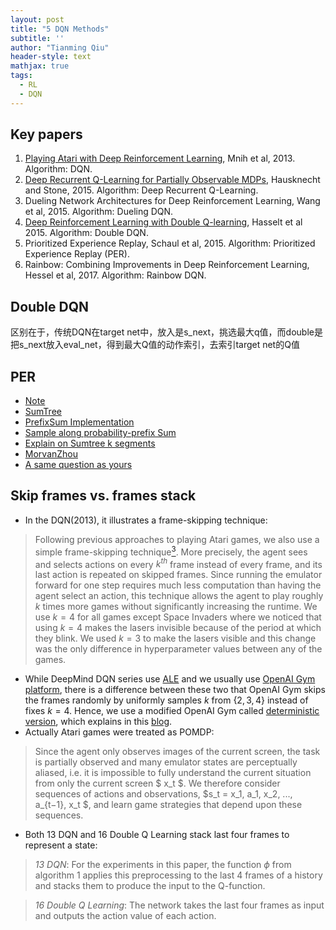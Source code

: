 ```yaml
---
layout: post
title: "5 DQN Methods"
subtitle: ''
author: "Tianming Qiu"
header-style: text
mathjax: true
tags:
  - RL
  - DQN
---
```

## Key papers
1. [Playing Atari with Deep Reinforcement Learning](https://www.cs.toronto.edu/~vmnih/docs/dqn.pdf), Mnih et al, 2013. Algorithm: DQN.
2. [Deep Recurrent Q-Learning for Partially Observable MDPs](https://arxiv.org/pdf/1507.06527.pdf), Hausknecht and Stone, 2015. Algorithm: Deep Recurrent Q-Learning.
3. Dueling Network Architectures for Deep Reinforcement Learning, Wang et al, 2015. Algorithm: Dueling DQN.
4. [Deep Reinforcement Learning with Double Q-learning](https://arxiv.org/pdf/1509.06461.pdf), Hasselt et al 2015. Algorithm: Double DQN.
5. Prioritized Experience Replay, Schaul et al, 2015. Algorithm: Prioritized Experience Replay (PER).
6. Rainbow: Combining Improvements in Deep Reinforcement Learning, Hessel et al, 2017. Algorithm: Rainbow DQN.

## Double DQN
区别在于，传统DQN在target net中，放入是s_next，挑选最大q值，而double是把s_next放入eval_net，得到最大Q值的动作索引，去索引target net的Q值

## PER
- [Note](http://www.meltycriss.com/2018/03/18/paper-prioritized-experience-replay/)
- [SumTree](https://www.cnblogs.com/pinard/p/9797695.html)
- [PrefixSum Implementation](https://github.com/TianmingQiu/DeepRL-Tutorials)
- [Sample along probability-prefix Sum](https://www.geeksforgeeks.org/random-number-generator-in-arbitrary-probability-distribution-fashion/)
- [Explain on Sumtree k segments](https://jaromiru.com/2016/11/07/lets-make-a-dqn-double-learning-and-prioritized-experience-replay/)
- [MorvanZhou](https://morvanzhou.github.io/tutorials/machine-learning/reinforcement-learning/4-6-prioritized-replay/)
- [A same question as yours](https://stats.stackexchange.com/questions/362036/prioritized-experience-replay-per)



## Skip frames vs. frames stack
- In the DQN(2013), it illustrates a frame-skipping technique: 
> Following previous approaches to playing Atari games, we also use a simple frame-skipping technique[$^3$](https://www.jair.org/index.php/jair/article/view/10819). More precisely, the agent sees and selects actions on every $k^{th}$ frame instead of every frame, and its last action is repeated on skipped frames. Since running the emulator forward for one step requires much less computation than having the agent select an action, this technique allows the agent to play roughly $k$ times more games without significantly increasing the runtime. We use $k = 4$ for all games except Space Invaders where we noticed that using $k = 4$ makes the lasers invisible because of the period at which they blink. We used $k = 3$ to make the lasers visible and this change was the only difference in hyperparameter values between any of the games.

- While DeepMind DQN series use [ALE](https://www.jair.org/index.php/jair/article/view/10819) and we usually use [OpenAI Gym platform](https://gym.openai.com/envs/Breakout-v0/), there is a difference between these two that OpenAI Gym skips the frames randomly by uniformly samples $k$ from $\{2,3,4\}$ instead of fixes $k=4$. Hence, we use a modified OpenAI Gym called [deterministic version](https://github.com/openai/gym/blob/5cb12296274020db9bb6378ce54276b31e7002da/gym/envs/__init__.py#L352), which explains in this [blog](https://becominghuman.ai/lets-build-an-atari-ai-part-1-dqn-df57e8ff3b26?gi=a6144d070ba4).
- Actually Atari games were treated as POMDP:
> Since the agent only observes images of the current screen, the task is partially observed and many emulator states are perceptually aliased, i.e. it is impossible to fully understand the current situation from only the current screen $ x_t $. We therefore consider sequences of actions and observations, $s_t = x_1, a_1, x_2, ..., a_{t−1}, x_t $, and learn game strategies that depend upon these sequences.

- Both 13 DQN and 16 Double Q Learning stack last four frames to represent a state:
> *13 DQN*: For the experiments in this paper, the function $\phi$ from algorithm 1 applies this preprocessing to the last 4 frames of a history and stacks them to produce the input to the Q-function.

> *16 Double Q Learning*: The network takes the last four frames as input and outputs the action value of each action.